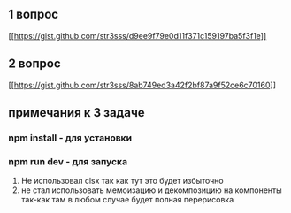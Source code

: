## 1 вопрос

[[https://gist.github.com/str3sss/d9ee9f79e0d11f371c159197ba5f3f1e]]

## 2 вопрос

[[https://gist.github.com/str3sss/8ab749ed3a42f2bf87a9f52ce6c70160]]

## примечания к 3 задаче

### npm install - для установки

### npm run dev - для запуска

1. Не использовал clsx так как тут это будет избыточно
2. не стал использовать мемоизацию и декомпозицию на компоненты так-как там в любом случае будет полная перерисовка

